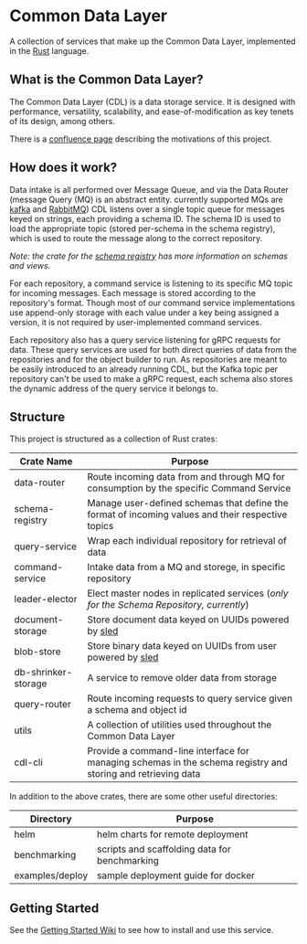 # Common Data Layer

A collection of services that make up the Common Data Layer, implemented in the [Rust][rust] language.


## What is the Common Data Layer?

The Common Data Layer (CDL) is a data storage service. It is designed with performance, versatility,
scalability, and ease-of-modification as key tenets of its design, among others.

There is a [confluence page][confluence wiki] describing the motivations of this project.


## How does it work?

Data intake is all performed over Message Queue, and via the Data Router (message Query (MQ) is an abstract entity.
currently supported MQs are [kafka][kafka] and [RabbitMQ][rmq]) CDL listens over a single topic queue
for messages keyed on strings, each providing a schema ID. The schema ID is used to load the appropriate
topic (stored per-schema in the schema registry), which is used to route the message along to the correct repository.

_Note: the crate for the [schema registry][schema registry] has more information on schemas and views._

For each repository, a command service is listening to its specific MQ topic for incoming messages. Each message is
stored according to the repository's format. Though most of our command service implementations use append-only
storage with each value under a key being assigned a version, it is not required by user-implemented command
services.

Each repository also has a query service listening for gRPC requests for data. These query services are used
for both direct queries of data from the repositories and for the object builder to run. As repositories are
meant to be easily introduced to an already running CDL, but the Kafka topic per repository can't be used to make
a gRPC request, each schema also stores the dynamic address of the query service it belongs to.


## Structure

This project is structured as a collection of Rust crates:

Crate Name              | Purpose
------------------------|--------
data-router             | Route incoming data from and through MQ for consumption by the specific Command Service
schema-registry         | Manage user-defined schemas that define the format of incoming values and their respective topics
query-service           | Wrap each individual repository for retrieval of data
command-service         | Intake data from a MQ and storege, in specific repository
leader-elector          | Elect master nodes in replicated services (_only for the Schema Repository, currently_)
document-storage        | Store document data keyed on UUIDs powered by [sled][sled]
blob-store              | Store binary data keyed on UUIDs from user powered by [sled][sled]
db-shrinker-storage     | A service to remove older data from storage
query-router            | Route incoming requests to query service given a schema and object id
utils                   | A collection of utilities used throughout the Common Data Layer
cdl-cli                 | Provide a command-line interface for managing schemas in the schema registry and storing and retrieving data

In addition to the above crates, there are some other useful directories:

Directory       | Purpose
----------------|--------
helm            | helm charts for remote deployment
benchmarking    | scripts and scaffolding data for benchmarking
examples/deploy | sample deployment guide for docker


## Getting Started

See the [Getting Started Wiki][Getting Started Wiki] to see how to install and use this service.


[rust]: https://www.rust-lang.org
[sled]: https://github.com/spacejam/sled
[kafka]: https://kafka.apache.org/
[rmq]: https://www.rabbitmq.com/
[schema registry]: ./schema-registry/
[confluence wiki]: https://pgga-es.atlassian.net/wiki/spaces/EPI/pages/602938021/Common+Data+Layer+concept
[Getting Started Wiki]: https://github.com/pgga-es/epiphany-cdl-rust/wiki/Getting-Started

